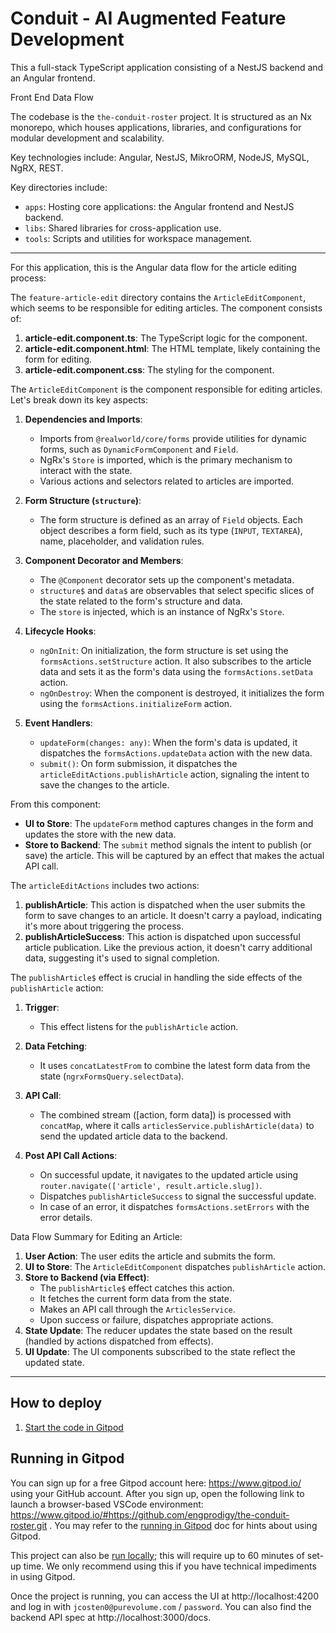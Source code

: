 # Conduit - AI Augmented Feature Development

This a full-stack TypeScript application consisting of a NestJS backend and an Angular frontend.

Front End Data Flow

The codebase is the `the-conduit-roster` project. It is structured as an Nx monorepo, which houses applications, libraries, and configurations for modular development and scalability. 

Key technologies include: Angular, NestJS, MikroORM, NodeJS, MySQL, NgRX, REST.

Key directories include:
- `apps`: Hosting core applications: the Angular frontend and NestJS backend.
- `libs`: Shared libraries for cross-application use.
- `tools`: Scripts and utilities for workspace management.

---

For this application, this is the Angular data flow for the article editing process:

The `feature-article-edit` directory contains the `ArticleEditComponent`, which seems to be responsible for editing articles. The component consists of:

1. **article-edit.component.ts**: The TypeScript logic for the component.
2. **article-edit.component.html**: The HTML template, likely containing the form for editing.
3. **article-edit.component.css**: The styling for the component.

The `ArticleEditComponent` is the component responsible for editing articles. Let's break down its key aspects:

1. **Dependencies and Imports**:
   - Imports from `@realworld/core/forms` provide utilities for dynamic forms, such as `DynamicFormComponent` and `Field`.
   - NgRx's `Store` is imported, which is the primary mechanism to interact with the state.
   - Various actions and selectors related to articles are imported.

2. **Form Structure (`structure`)**:
   - The form structure is defined as an array of `Field` objects. Each object describes a form field, such as its type (`INPUT`, `TEXTAREA`), name, placeholder, and validation rules.

3. **Component Decorator and Members**:
   - The `@Component` decorator sets up the component's metadata.
   - `structure$` and `data$` are observables that select specific slices of the state related to the form's structure and data.
   - The `store` is injected, which is an instance of NgRx's `Store`.

4. **Lifecycle Hooks**:
   - `ngOnInit`: On initialization, the form structure is set using the `formsActions.setStructure` action. It also subscribes to the article data and sets it as the form's data using the `formsActions.setData` action.
   - `ngOnDestroy`: When the component is destroyed, it initializes the form using the `formsActions.initializeForm` action.

5. **Event Handlers**:
   - `updateForm(changes: any)`: When the form's data is updated, it dispatches the `formsActions.updateData` action with the new data.
   - `submit()`: On form submission, it dispatches the `articleEditActions.publishArticle` action, signaling the intent to save the changes to the article.

From this component:

- **UI to Store**: The `updateForm` method captures changes in the form and updates the store with the new data.
- **Store to Backend**: The `submit` method signals the intent to publish (or save) the article. This will be captured by an effect that makes the actual API call.

The `articleEditActions` includes two actions:

1. **publishArticle**: This action is dispatched when the user submits the form to save changes to an article. It doesn't carry a payload, indicating it's more about triggering the process.
2. **publishArticleSuccess**: This action is dispatched upon successful article publication. Like the previous action, it doesn't carry additional data, suggesting it's used to signal completion.

The `publishArticle$` effect is crucial in handling the side effects of the `publishArticle` action:

1. **Trigger**:
   - This effect listens for the `publishArticle` action.

2. **Data Fetching**:
   - It uses `concatLatestFrom` to combine the latest form data from the state (`ngrxFormsQuery.selectData`).

3. **API Call**:
   - The combined stream ([action, form data]) is processed with `concatMap`, where it calls `articlesService.publishArticle(data)` to send the updated article data to the backend.

4. **Post API Call Actions**:
   - On successful update, it navigates to the updated article using `router.navigate(['article', result.article.slug])`.
   - Dispatches `publishArticleSuccess` to signal the successful update.
   - In case of an error, it dispatches `formsActions.setErrors` with the error details.

Data Flow Summary for Editing an Article:

1. **User Action**: The user edits the article and submits the form.
2. **UI to Store**: The `ArticleEditComponent` dispatches `publishArticle` action.
3. **Store to Backend (via Effect)**:
   - The `publishArticle$` effect catches this action.
   - It fetches the current form data from the state.
   - Makes an API call through the `ArticlesService`.
   - Upon success or failure, dispatches appropriate actions.
4. **State Update**: The reducer updates the state based on the result (handled by actions dispatched from effects).
5. **UI Update**: The UI components subscribed to the state reflect the updated state.

---



## How to deploy

1. [Start the code in Gitpod](#running-in-gitpod)


## Running in Gitpod

You can sign up for a free Gitpod account here: https://www.gitpod.io/ using your GitHub account. After you sign up, open the following link to launch a browser-based VSCode environment: https://www.gitpod.io/#https://github.com/engprodigy/the-conduit-roster.git . You may refer to the [running in Gitpod](./GITPOD.md) doc for hints about using Gitpod.

This project can also be [run locally](./LOCAL.md); this will require up to 60 minutes of set-up time. We only recommend using this if you have technical impediments in using Gitpod.

Once the project is running, you can access the UI at http://localhost:4200 and log in with `jcosten0@purevolume.com` / `password`. You can also find the backend API spec at http://localhost:3000/docs.
